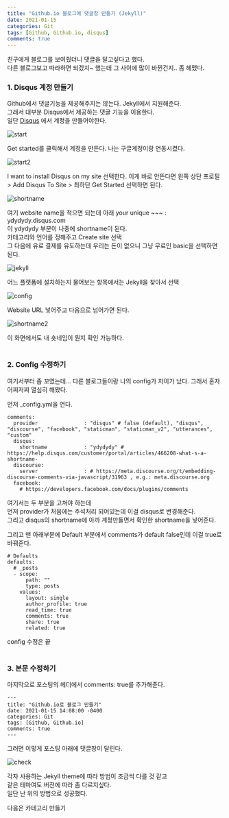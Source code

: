 ```yaml
---
title: "Github.io 블로그에 댓글창 만들기 (Jekyll)"
date: 2021-01-15
categories: Git
tags: [Github, Github.io, disqus]
comments: true
---
```


친구에게 블로그를 보여줬더니 댓글을 달고싶다고 했다.  
다른 블로그보고 따라하면 되겠지~ 했는데 그 사이에 많이 바뀐건지.. 좀 헤맸다.  

### 1. Disqus 계정 만들기
Github에서 댓글기능을 제공해주지는 않는다. Jekyll에서 지원해준다.  
그래서 대부분 Disqus에서 제공하는 댓글 기능을 이용한다.  
일단 [Disqus](https://disqus.com/) 에서 계정을 만들어야한다.

![start](https://user-images.githubusercontent.com/77476913/104708485-20488580-5761-11eb-9d99-41bfb35280d8.PNG)

Get started를 클릭해서 계정을 만든다. 나는 구글계정이랑 연동시켰다.  

![start2](https://user-images.githubusercontent.com/77476913/104708521-2c344780-5761-11eb-9b9c-7593bc4b0f51.PNG)

I want to install Disqus on my site 선택한다.
이게 바로 안뜬다면 왼쪽 상단 프로필 > Add Disqus To Site > 최하단 Get Started 선택하면 된다.

![shortname](https://user-images.githubusercontent.com/77476913/104708533-30606500-5761-11eb-959b-a3829ff1b260.PNG)

여기 website name을 적으면 되는데 아래 your unique ~~~ : ydydydy.disqus.com  
이 ydydydy 부분이 나중에 shortname이 된다.  
카테고리와 언어를 정해주고 Create site 선택  
그 다음에 유료 결제를 유도하는데 우리는 돈이 없으니 그냥 무료인 basic을 선택하면 된다.  

![jekyll](https://user-images.githubusercontent.com/77476913/104708544-348c8280-5761-11eb-96cb-2989e2d7b1c4.PNG)

어느 플랫폼에 설치하는지 물어보는 항목에서는 Jekyll을 찾아서 선택

![config](https://user-images.githubusercontent.com/77476913/104708562-39e9cd00-5761-11eb-947c-8c43ff95e7f3.PNG)

Website URL 넣어주고 다음으로 넘어가면 된다. 

![shortname2](https://user-images.githubusercontent.com/77476913/104709618-8255ba80-5762-11eb-9f14-db6858c36e74.png)

이 화면에서도 내 숏네임이 뭔지 확인 가능하다.
<br>
<br>

### 2. Config 수정하기
여기서부터 좀 꼬였는데... 다른 블로그들이랑 나의 config가 차이가 났다.
그래서 혼자 어찌저찌 열심히 해봤다.

먼저 _config.yml을 연다.

```
comments:
  provider               : "disqus" # false (default), "disqus", "discourse", "facebook", "staticman", "staticman_v2", "utterances", "custom"
  disqus:
    shortname            : "ydydydy" # https://help.disqus.com/customer/portal/articles/466208-what-s-a-shortname-
  discourse:
    server               : # https://meta.discourse.org/t/embedding-discourse-comments-via-javascript/31963 , e.g.: meta.discourse.org
  facebook:
    # https://developers.facebook.com/docs/plugins/comments
```
여기서는 두 부분을 고쳐야 하는데  
먼저 provider가 처음에는 주석처리 되어있는데 이걸 disqus로 변경해준다.  
그리고 disqus의 shortname에 아까 계정만들면서 확인한 shortname을 넣어준다.

그리고 맨 아래부분에 Default 부분에서 comments가 default false인데 이걸 true로 바꿔준다.

```
# Defaults
defaults:
  # _posts
  - scope:
      path: ""
      type: posts
    values:
      layout: single
      author_profile: true
      read_time: true
      comments: true
      share: true
      related: true

```

config 수정은 끝
<br>
<br>

### 3. 본문 수정하기
마지막으로 포스팅의 헤더에서 comments: true를 추가해준다.

```
---
title: "Github.io로 블로그 만들기"
date: 2021-01-15 14:08:00 -0400
categories: Git
tags: [Github, Github.io]
comments: true
---
```

그러면 이렇게 포스팅 아래에 댓글창이 달린다.

![check](https://user-images.githubusercontent.com/77476913/104708585-3eae8100-5761-11eb-9398-40c27b858183.PNG)

각자 사용하는 Jekyll theme에 따라 방법이 조금씩 다를 것 같고  
같은 테마여도 버전에 따라 좀 다르지싶다.  
일단 난 위의 방법으로 성공했다.

다음은 카테고리 만들기




